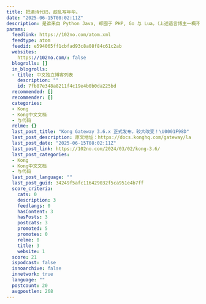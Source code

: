 ```yaml
---
title: 把酒诗代码，趁乱写年华。
date: "2025-06-15T08:02:11Z"
description: 是谁来自 Python Java, 却囿于 PHP, Go 与 Lua。（上述语言博主一概不会。）
params:
  feedlink: https://102no.com/atom.xml
  feedtype: atom
  feedid: e594065ff1cbfad93c8a08f84c61c2ab
  websites:
    https://102no.com/: false
  blogrolls: []
  in_blogrolls:
  - title: 中文独立博客列表
    description: ""
    id: 7fb87e348a8211f4c19e4b0b0da225bd
  recommended: []
  recommender: []
  categories:
  - Kong
  - Kong中文文档
  - 与代码
  relme: {}
  last_post_title: "Kong Gateway 3.6.x 正式发布，较大改变！\U0001F98D"
  last_post_description: 原文地址：https://docs.konghq.com/gateway/la
  last_post_date: "2025-06-15T08:02:11Z"
  last_post_link: https://102no.com/2024/03/02/kong-3.6/
  last_post_categories:
  - Kong
  - Kong中文文档
  - 与代码
  last_post_language: ""
  last_post_guid: 34249f5afc116429032f5ca951e4b7ff
  score_criteria:
    cats: 0
    description: 3
    feedlangs: 0
    hasContent: 3
    hasPosts: 3
    postcats: 3
    promoted: 5
    promotes: 0
    relme: 0
    title: 3
    website: 1
  score: 21
  ispodcast: false
  isnoarchive: false
  innetwork: true
  language: ""
  postcount: 20
  avgpostlen: 268
---
```

